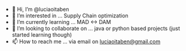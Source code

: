 - 👋 Hi, I’m @luciaoitaben
- 👀 I’m interested in ... Supply Chain optimization 
- 🌱 I’m currently learning ... MAD <-> DAM
- 💞️ I’m looking to collaborate on ... java or python based projects (just started learning though) 
- 📫 How to reach me ... via email on luciaoitaben@gmail.com

<!---
luciaoitaben/luciaoitaben is a ✨ special ✨ repository because its `README.md` (this file) appears on your GitHub profile.
You can click the Preview link to take a look at your changes.
--->
